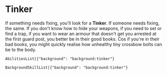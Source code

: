 # Tinker

If something needs fixing, you'll look for a **Tinker**. If someone needs fixing, the same. If you don't know how to hide your weapons, if you need to set or find a trap, if you want to wear an armour that doesn't get you arrested at the first guard post, you better be in their good books. Cos if you're in their bad books, you might quickly realise how unhealthy tiny crossbow bolts can be to the body.

`AbilitiesList|{"background": "background:tinker"}`

`BackgroundSkillList|{"background": "background:tinker"}`